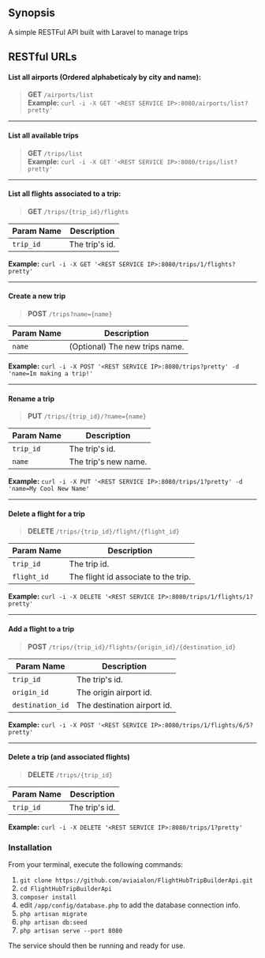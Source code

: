 ## Synopsis
A simple RESTFul API built with Laravel to manage trips

## RESTful URLs
#### List all airports (Ordered alphabeticaly by city and name):<br />

> **GET** `/airports/list`<br />
**Example:** `curl -i -X GET '<REST SERVICE IP>:8080/airports/list?pretty'`<br />
___


#### List all available trips<br />
> **GET** `/trips/list`<br />
**Example:** `curl -i -X GET '<REST SERVICE IP>:8080/trips/list?pretty'`<br />

___

#### List all flights associated to a trip:<br />
> **GET** `/trips/{trip_id}/flights`<br />

| Param Name | Description          |
| ------------- | ----------- |
| `trip_id`      | The trip's id.|
**Example:** `curl -i -X GET '<REST SERVICE IP>:8080/trips/1/flights?pretty'`<br />
___

#### Create a new trip<br />
> **POST** `/trips?name={name}`<br />

| Param Name | Description          |
| ------------- | ----------- |
| `name`      | (Optional) The new trips name.|
**Example:** `curl -i -X POST '<REST SERVICE IP>:8080/trips?pretty' -d 'name=Im making a trip!'`<br />

___

#### Rename a trip<br />
> **PUT** `/trips/{trip_id}/?name={name}`<br />

| Param Name | Description          |
| ------------- | ----------- |
| `trip_id`      | The trip's id.|
| `name`      | The trip's new name.|
**Example:** `curl -i -X PUT '<REST SERVICE IP>:8080/trips/1?pretty' -d 'name=My Cool New Name'`<br />
___

#### Delete a flight for a trip<br />
> **DELETE** `/trips/{trip_id}/flight/{flight_id}`<br />

| Param Name | Description          |
| ------------- | ----------- |                                              
| `trip_id`      | The trip id.|
| `flight_id`      | The flight id associate to the trip.|
**Example:** `curl -i -X DELETE '<REST SERVICE IP>:8080/trips/1/flights/1?pretty'`<br />
___

#### Add a flight to a trip<br />
> **POST** `/trips/{trip_id}/flights/{origin_id}/{destination_id}`<br />

| Param Name | Description          |
| ------------- | ----------- |
| `trip_id`      | The trip's id.|
| `origin_id`      | The origin airport id.|
| `destination_id`      | The destination airport id.|
**Example:** `curl -i -X POST '<REST SERVICE IP>:8080/trips/1/flights/6/5?pretty'`<br />
___

#### Delete a trip (and associated flights)<br />
> **DELETE** `/trips/{trip_id}`<br />

| Param Name | Description          |
| ------------- | ----------- |
| `trip_id`      | The trip's id.|
**Example:** `curl -i -X DELETE '<REST SERVICE IP>:8080/trips/1?pretty'`<br />


### Installation

From your terminal, execute the following commands:

1. `git clone https://github.com/aviaialon/FlightHubTripBuilderApi.git`
2. `cd FlightHubTripBuilderApi`
3. `composer install`
4. edit `/app/config/database.php` to add the database connection info.
5. `php artisan migrate`
6. `php artisan db:seed`
7. `php artisan serve --port 8080`

The service should then be running and ready for use.
